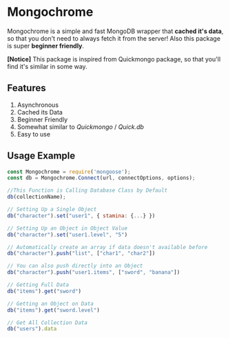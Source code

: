 # Mongochrome
Mongochrome is a simple and fast MongoDB wrapper that **cached it's data**, so that you don't need to always fetch it from the server! Also this package is super **beginner friendly**.

**[Notice]** This package is inspired from Quickmongo package, so that you'll find it's similar in some way.

## Features
1. Asynchronous
2. Cached its Data
3. Beginner Friendly
4. Somewhat similar to *Quickmongo* / *Quick.db*
5. Easy to use

## Usage Example
```js
const Mongochrome = require('mongoose');
const db = Mongochrome.Connect(url, connectOptions, options);

//This Function is Calling Database Class by Default
db(collectionName); 

// Setting Up a Single Object
db("character").set("user1", { stamina: {...} })

// Setting Up an Object in Object Value
db("character").set("user1.level", "5")

// Automatically create an array if data doesn't available before
db("character").push("list", ["char1", "char2"])

// You can also push directly into an Object
db("character").push("user1.items", ["sword", "banana"])

// Getting Full Data
db("items").get("sword")

// Getting an Object on Data
db("items").get("sword.level")

// Get All Collection Data
db("users").data
```